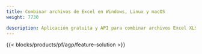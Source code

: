 ```yaml
---
title: Combinar archivos de Excel en Windows, Linux y macOS 
weight: 7730

description: Aplicación gratuita y API para combinar archivos Excel XLS, XLSX, CSV, TSV, ODS, SXC y FODS
---
```

{{< blocks/products/pf/agp/feature-solution >}} 

